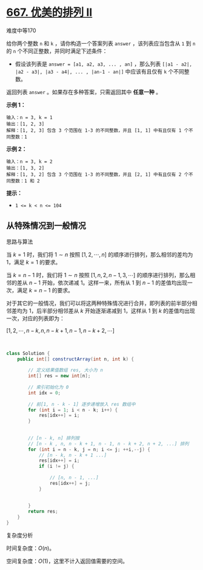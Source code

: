 # [667. 优美的排列 II](https://leetcode.cn/problems/beautiful-arrangement-ii/)

难度中等170

给你两个整数 `n` 和 `k` ，请你构造一个答案列表 `answer` ，该列表应当包含从 `1` 到 `n` 的 `n` 个不同正整数，并同时满足下述条件：

- 假设该列表是 `answer = [a1, a2, a3, ... , an]` ，那么列表 `[|a1 - a2|, |a2 - a3|, |a3 - a4|, ... , |an-1 - an|]` 中应该有且仅有 `k` 个不同整数。

返回列表 `answer` 。如果存在多种答案，只需返回其中 **任意一种** 。

 

**示例 1：**

```
输入：n = 3, k = 1
输出：[1, 2, 3]
解释：[1, 2, 3] 包含 3 个范围在 1-3 的不同整数，并且 [1, 1] 中有且仅有 1 个不同整数：1
```

**示例 2：**

```
输入：n = 3, k = 2
输出：[1, 3, 2]
解释：[1, 3, 2] 包含 3 个范围在 1-3 的不同整数，并且 [2, 1] 中有且仅有 2 个不同整数：1 和 2
```

 

**提示：**

- `1 <= k < n <= 104`





## 从特殊情况到一般情况

思路与算法

当 $k=1$ 时，我们将 $1 \sim n$ 按照 $[1, 2, \cdots, n]$ 的顺序进行排列，那么相邻的差均为 $1$，满足 $k=1$ 的要求。

当 $k=n-1$ 时，我们将 $1 \sim n$ 按照 $[1, n, 2, n-1, 3, \cdots]$ 的顺序进行排列，那么相邻的差从 $n - 1$ 开始，依次递减 $1$。这样一来，所有从 1 到 $n-1$ 的差值均出现一次，满足 $k=n−1$ 的要求。

对于其它的一般情况，我们可以将这两种特殊情况进行合并，即列表的前半部分相邻差均为 $1$，后半部分相邻差从 $k$ 开始逐渐递减到 $1$，这样从 $1$ 到 $k$ 的差值均出现一次，对应的列表即为：

$[1, 2, \cdots, n-k, n, n-k+1, n-1, n-k+2, \cdots]$

&nbsp;

```java
class Solution {
    public int[] constructArray(int n, int k) {
        
        // 定义结果值数组 res, 大小为 n
        int[] res = new int[n];
        
       	// 索引初始化为 0
        int idx = 0;
        
        // 前[1, n - k - 1] 逐步递增放入 res 数组中
        for (int i = 1; i < n - k; i++) {
            res[idx++] = i;
        }
        
        
        // [n - k, n] 排列按
        // [n - k , n, n - k + 1, n - 1, n - k + 2, n + 2, ...] 排列
        for (int i = n - k, j = n; i <= j; ++i,--j) {
            // [n - k, n - k + 1 ...]
            res[idx++] = i;
            if (i != j) {
                
                // [n, n - 1, ...]
                res[idx++] = j;
            }
            
          
        }
        return res;
    }
}
```



复杂度分析

时间复杂度：$O(n)$。

空间复杂度：$O(1)$，这里不计入返回值需要的空间。
